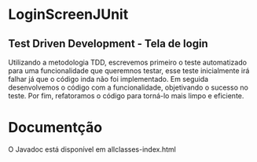 <h1>LoginScreenJUnit</h1>
<h2>Test Driven Development - Tela de login</h2>
<p>Utilizando a metodologia TDD, escrevemos primeiro o teste automatizado para uma funcionalidade que queremnos testar, esse teste inicialmente irá falhar já que o código inda não foi implementado. Em seguida desenvolvemos o código com a funcionalidade, objetivando o sucesso no teste. Por fim, refatoramos o código para torná-lo mais limpo e eficiente.</p>
<h1>Documentção</h1>
<p>O Javadoc está disponível em allclasses-index.html</p>
